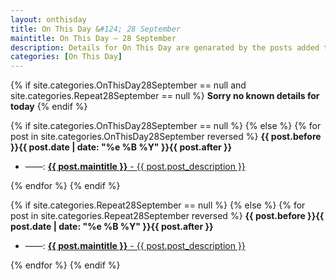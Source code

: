 ```yaml
---
layout: onthisday
title: On This Day &#124; 28 September
maintitle: On This Day — 28 September
description: Details for On This Day are genarated by the posts added to the website so the content is subject to changes/updates over time.
categories: [On This Day]
---
```


{% if site.categories.OnThisDay28September == null and site.categories.Repeat28September == null %}
<strong>Sorry no known details for today</strong>
{% endif %}

{% if site.categories.OnThisDay28September == null %}
{% else %}
{% for post in site.categories.OnThisDay28September reversed %}
<strong>{{ post.before }}{{ post.date | date: "%e %B %Y" }}{{ post.after }}</strong>
<ul>
<li> ——: <a class="{{ post.class }}" href="{{ post.url }}"><strong>{{ post.maintitle }}</strong> - {{ post.post_description }}</a></li>
</ul>
{% endfor %}
{% endif %}

{% if site.categories.Repeat28September == null %}
{% else %}
{% for post in site.categories.Repeat28September reversed %}
<strong>{{ post.before }}{{ post.date | date: "%e %B %Y" }}{{ post.after }}</strong>
<ul>
<li> ——: <a class="{{ post.class }}" href="{{ post.url }}"><strong>{{ post.maintitle }}</strong> - {{ post.post_description }}</a></li>
</ul>
{% endfor %}
{% endif %}
